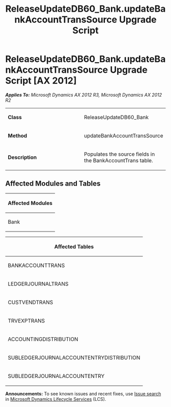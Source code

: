 ﻿---
title: ReleaseUpdateDB60_Bank.updateBankAccountTransSource Upgrade Script
TOCTitle: ReleaseUpdateDB60_Bank.updateBankAccountTransSource Upgrade Script
ms:assetid: 5cddef45-15e9-9b35-75b6-be0e23d75200
ms:mtpsurl: https://msdn.microsoft.com/en-us/library/JJ718993(v=AX.60)
ms:contentKeyID: 49708535
ms.date: 05/18/2015
mtps_version: v=AX.60
---

# ReleaseUpdateDB60\_Bank.updateBankAccountTransSource Upgrade Script [AX 2012]


_**Applies To:** Microsoft Dynamics AX 2012 R3, Microsoft Dynamics AX 2012 R2_

<table>
<colgroup>
<col style="width: 50%" />
<col style="width: 50%" />
</colgroup>
<tbody>
<tr class="odd">
<td><p><strong>Class</strong></p></td>
<td><p>ReleaseUpdateDB60_Bank</p></td>
</tr>
<tr class="even">
<td><p><strong>Method</strong></p></td>
<td><p>updateBankAccountTransSource</p></td>
</tr>
<tr class="odd">
<td><p><strong>Description</strong></p></td>
<td><p>Populates the source fields in the BankAccountTrans table.</p></td>
</tr>
</tbody>
</table>


## Affected Modules and Tables

<table>
<colgroup>
<col style="width: 100%" />
</colgroup>
<thead>
<tr class="header">
<th><p>Affected Modules</p></th>
</tr>
</thead>
<tbody>
<tr class="odd">
<td><p>Bank</p></td>
</tr>
</tbody>
</table>


<table>
<colgroup>
<col style="width: 100%" />
</colgroup>
<thead>
<tr class="header">
<th><p>Affected Tables</p></th>
</tr>
</thead>
<tbody>
<tr class="odd">
<td><p>BANKACCOUNTTRANS</p></td>
</tr>
<tr class="even">
<td><p>LEDGERJOURNALTRANS</p></td>
</tr>
<tr class="odd">
<td><p>CUSTVENDTRANS</p></td>
</tr>
<tr class="even">
<td><p>TRVEXPTRANS</p></td>
</tr>
<tr class="odd">
<td><p>ACCOUNTINGDISTRIBUTION</p></td>
</tr>
<tr class="even">
<td><p>SUBLEDGERJOURNALACCOUNTENTRYDISTRIBUTION</p></td>
</tr>
<tr class="odd">
<td><p>SUBLEDGERJOURNALACCOUNTENTRY</p></td>
</tr>
</tbody>
</table>

  
**Announcements:** To see known issues and recent fixes, use [Issue search](http://go.microsoft.com/fwlink/?linkid=389258) in [Microsoft Dynamics Lifecycle Services](http://go.microsoft.com/fwlink/?linkid=306505) (LCS).

